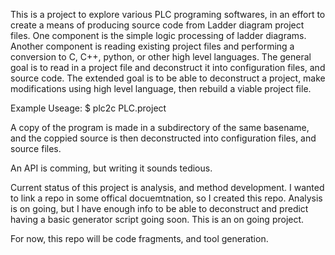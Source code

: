 This is a project to explore various PLC programing softwares, in an effort to create a means of producing 
source code from Ladder diagram project files. One component is the simple logic processing of ladder diagrams. Another component
is reading existing project files and performing a conversion to C, C++, python, or other high level languages. 
The general goal is to read in a project file and deconstruct it into configuration files, and source code. 
The extended goal is to be able to deconstruct a project, make modifications using high level language, 
then rebuild a viable project file. 

Example Useage:
$ plc2c PLC.project

A copy of the program is made in a subdirectory of the same basename, and the coppied source is then deconstructed into configuration files, 
and source files. 

An API is comming, but writing it sounds tedious. 

Current status of this project is analysis, and method development. 
I wanted to link a repo in some offical docuemtnation, so I created this repo. 
Analysis is on going, but I have enough info to be able to deconstruct 
and predict having a basic generator script going soon. This is an on going project.

For now, this repo will be code fragments, and tool generation.
